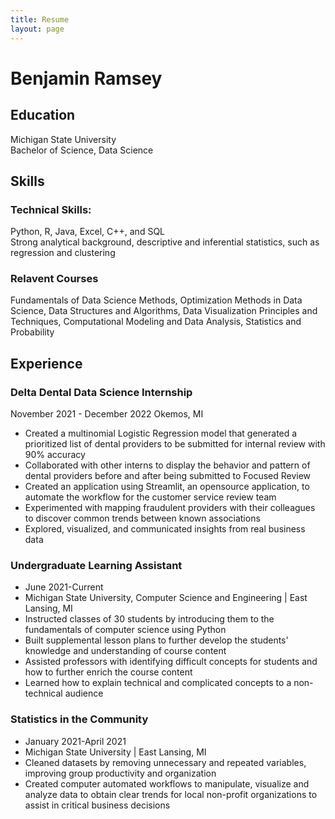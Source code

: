 ```yaml
---
title: Resume
layout: page
---
```


# Benjamin Ramsey
## Education
Michigan State University <br />
Bachelor of Science, Data Science

## Skills
### Technical Skills: <br />
Python, R, Java, Excel, C++, and SQL <br />
Strong analytical background, descriptive and inferential statistics, such as regression and clustering <br />
### Relavent Courses<br /> 
Fundamentals of Data Science Methods, Optimization Methods in Data Science, Data Structures and Algorithms, Data Visualization Principles and Techniques, Computational Modeling and Data Analysis, Statistics and Probability

## Experience
### Delta Dental Data Science Internship
November 2021 - December 2022 Okemos, MI <br />
- Created a multinomial Logistic Regression model that generated a prioritized list of dental providers to be submitted for internal review with 90% accuracy <br />
- Collaborated with other interns to display the behavior and pattern of dental providers before and after being submitted to Focused Review
- Created an application using Streamlit, an opensource application, to automate the workflow for the customer service review team
- Experimented with mapping fraudulent providers with their colleagues to discover common trends between known associations
- Explored, visualized, and communicated insights from real business data

### Undergraduate Learning Assistant
- June 2021-Current
- Michigan State University, Computer Science and Engineering | East Lansing, MI
- Instructed classes of 30 students by introducing them to the fundamentals of computer science using Python
- Built supplemental lesson plans to further develop the students' knowledge and understanding of course content
- Assisted professors with identifying difficult concepts for students and how to further enrich the course content
- Learned how to explain technical and complicated concepts to a non-technical audience

### Statistics in the Community
- January 2021-April 2021
- Michigan State University | East Lansing, MI
- Cleaned datasets by removing unnecessary and repeated variables, improving group productivity and organization
- Created computer automated workflows to manipulate, visualize and analyze data to obtain clear trends for local non-profit organizations to assist in critical business decisions
